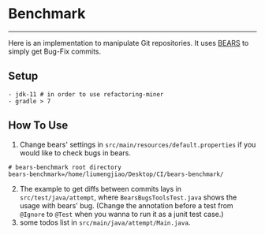 # Benchmark

---

Here is an implementation to manipulate Git repositories. It uses [BEARS](https://github.com/bears-bugs/bears-benchmark) to simply get Bug-Fix commits.

## Setup

    - jdk-11 # in order to use refactoring-miner
    - gradle > 7

## How To Use

1. Change bears' settings in `src/main/resources/default.properties` if you would like to check bugs in bears.
```
# bears-benchmark root directory
bears-benchmark=/home/liumengjiao/Desktop/CI/bears-benchmark/
```
2. The example to get diffs between commits lays in `src/test/java/attempt`, where `BearsBugsToolsTest.java` shows the usage with bears' bug.
   (Change the annotation before a test from `@Ignore` to `@Test` when you wanna to run it as a junit test case.)
4. some todos list in `src/main/java/attempt/Main.java`.